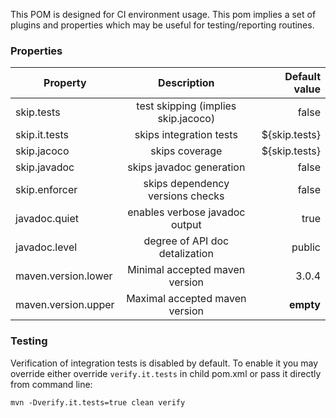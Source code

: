 This POM is designed for CI environment usage. This pom implies a set of plugins and properties which may be
useful for testing/reporting routines.

### Properties

| Property              | Description                         | Default value  |
| --------------------- |:-----------------------------------:| --------------:|
| skip.tests            | test skipping (implies skip.jacoco) | false          |
| skip.it.tests         | skips integration tests             | ${skip.tests}  |
| skip.jacoco           | skips coverage                      | ${skip.tests}  |
| skip.javadoc          | skips javadoc generation            | false          |
| skip.enforcer         | skips dependency versions checks    | false          |
| javadoc.quiet         | enables verbose javadoc output      | true           |
| javadoc.level         | degree of API doc detalization      | public         |
| maven.version.lower   | Minimal accepted maven version      | 3.0.4          |
| maven.version.upper   | Maximal accepted maven version      | **empty**     |

### Testing

Verification of integration tests is disabled by default. To enable it you may override either override `verify.it.tests` in
child pom.xml or pass it directly from command line:

    mvn -Dverify.it.tests=true clean verify
